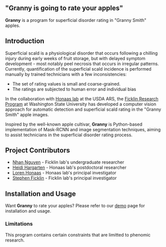 ## "**Granny** is going to rate your apples"

**Granny** is a program for superficial disorder rating in "Granny Smith" apples.

## Introduction

Superficial scald is a physiological disorder that occurs following a chilling injury during early weeks of fruit storage, but with delayed symptom development - most notably peel necrosis that occurs in irregular patterns. Currently, quantification of the superficial scald incidence is performed manually by trained technicians with a few inconsistencies:

- The set of rating values is small and coarse-grained.
- The ratings are subjected to human error and individual bias

In the collaboration with [Honaas lab](https://www.ars.usda.gov/pacific-west-area/wenatchee-wa/physiology-and-pathology-of-tree-fruits-research/people/loren-honaas/) at the USDA ARS, the [Ficklin Research Program](http://ficklinlab.cahnrs.wsu.edu/) at Washington State University has developed a computer vision approach for automatic detection and superficial scald rating in the "Granny Smith" apple images.

Inspired by the well-known apple cultivar, **Granny** is Python-based implementation of Mask-RCNN and image segmentation techniques, aiming to assist technicians in the superficial disorder rating process.

## Project Contributors

- [Nhan Nguyen](nhan.h.nguyen@wsu.edu) - Ficklin lab's undergraduate researcher
- [Heidi Hargarten](https://www.ars.usda.gov/people-locations/person?person-id=52227) - Honaas lab's postdoctoral researcher
- [Loren Honaas](https://www.ars.usda.gov/pacific-west-area/wenatchee-wa/physiology-and-pathology-of-tree-fruits-research/people/loren-honaas/) - Honaas lab's principal investigator
- [Stephen Ficklin](http://ficklinlab.cahnrs.wsu.edu/) - Ficklin lab's principal investigator

## Installation and Usage

Want **Granny** to rate your apples? Please refer to our [demo](https://github.com/SystemsGenetics/Granny/tree/master/demo) page for installation and usage.

### Limitations

This program contains certain constraints that are limitted to phenomic research.
